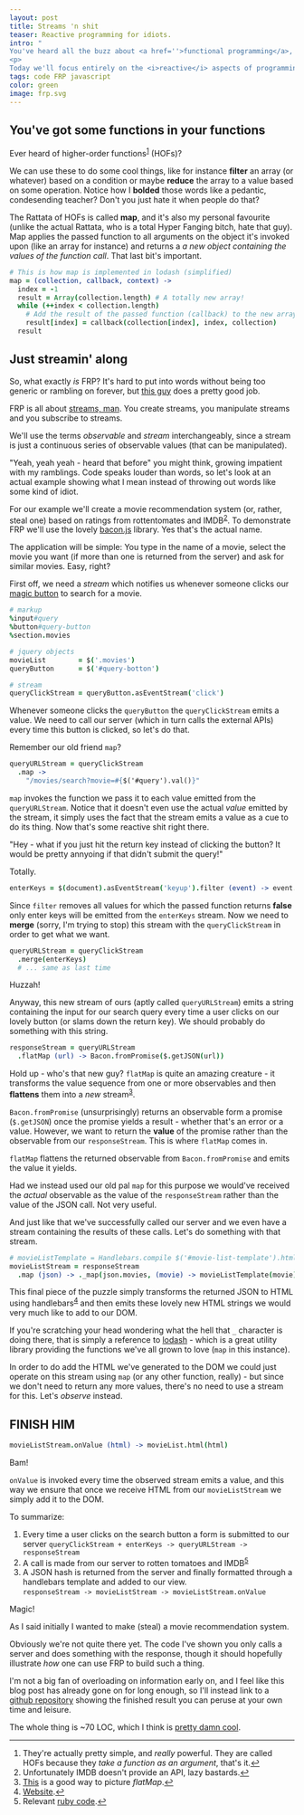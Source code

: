 ```yaml
---
layout: post
title: Streams 'n shit
teaser: Reactive programming for idiots.
intro: "
You've heard all the buzz about <a href=''>functional programming</a>, right? It's apparently, undoubtedly, the best thing to happen in the programming scene since ascii-art. The only problem, though, is that it seems like no one can really agree on exactly what it <i>is</i>. Though are are certainly no shortages of blog posts about it (man, how meta is this?).
<p>
Today we'll focus entirely on the <i>reactive</i> aspects of programming, and <i>functions</i> will just be a natural side effect of that. If you've never taken a gander at FRP (functional reactive programming) before then you're in luck - this <i>is</i> the blog post you're looking for. And just like your pathetic attempts to woo the cute girl in the design team - you have to start somewhere (<a href='http://i.imgur.com/m0U7yU6.gif'>before eventually getting rejected</a>)."
tags: code FRP javascript
color: green
image: frp.svg
---
```


## You've got some functions in your functions
Ever heard of higher-order functions<sup id="fnref-1"><a href="#fn-1" class="footnote">1</a></sup> (HOFs)? 

We can use these to do some cool things, like for instance **filter** an array (or whatever) based on a condition or maybe **reduce** the array to a value based on some operation. Notice how I **bolded** those words like a pedantic, condesending teacher? Don't you just hate it when people do that?

The Rattata of HOFs is called **map**, and it's also my personal favourite (unlike the actual Rattata, who is a total Hyper Fanging bitch, hate that guy). Map applies the passed function to all arguments on the object it's invoked upon (like an array for instance) and returns a *a new object containing the values of the function call*. That last bit's important.

```coffeescript
# This is how map is implemented in lodash (simplified)
map = (collection, callback, context) ->
  index = -1
  result = Array(collection.length) # A totally new array!
  while (++index < collection.length) 
    # Add the result of the passed function (callback) to the new array
    result[index] = callback(collection[index], index, collection)
  result 
```
## Just streamin' along

So, what exactly *is* FRP? It's hard to put into words without being too generic or rambling on forever, but [this guy](https://gist.github.com/staltz/868e7e9bc2a7b8c1f754) does a pretty good job.

FRP is all about [streams, man](http://s10.postimg.org/aw2712xo9/3056035_the_dude_forum.jpg). You create streams, you manipulate streams and you subscribe to streams. 

We'll use the terms *observable* and *stream* interchangeably, since a stream is just a continuous series of observable values (that can be manipulated).

"Yeah, yeah yeah - heard that before" you might think, growing impatient with my ramblings. Code speaks louder than words, so let's look at an actual example showing what I mean instead of throwing out words like some kind of idiot.

For our example we'll create a movie recommendation system (or, rather, steal one) based on ratings from rottentomates and IMDB<sup id="fnref-2"><a class="footnote" href="#fn-2">2</a></sup>. To demonstrate FRP we'll use the lovely [bacon.js](https://github.com/baconjs/bacon.js/) library. Yes that's the actual name.

The application will be simple: You type in the name of a movie, select the movie you want (if more than one is returned from the server) and ask for similar movies. Easy, right?

First off, we need a *stream* which notifies us whenever someone clicks our [magic button](http://make-everything-ok.com/) to search for a movie.


```coffeescript
# markup
%input#query
%button#query-button
%section.movies

# jquery objects
movieList        = $('.movies')
queryButton      = $('#query-botton') 

# stream
queryClickStream = queryButton.asEventStream('click')
``` 

Whenever someone clicks the `queryButton` the `queryClickStream` emits a value. We need to call our server (which in turn calls the external APIs) every time this button is clicked, so let's do that.

Remember our old friend `map`?

```coffeescript
queryURLStream = queryClickStream
  .map ->
    "/movies/search?movie=#{$('#query').val()}"
```
`map` invokes the function we pass it to each value emitted from the `queryURLStream`. Notice that it doesn't even use the actual *value* emitted by the stream, it simply uses the fact that the stream emits a value as a cue to do its thing. Now that's some reactive shit right there.

"Hey - what if you just hit the return key instead of clicking the button? It would be pretty annyoing if that didn't submit the query!"

Totally.

```coffeescript
enterKeys = $(document).asEventStream('keyup').filter (event) -> event.which == 13
```

Since `filter` removes all values for which the passed function returns **false** only enter keys will be emitted from the `enterKeys` stream. Now we need to **merge** (sorry, I'm trying to stop) this stream with the `queryClickStream` in order to get what we want.

```coffeescript
queryURLStream = queryClickStream
  .merge(enterKeys)
  # ... same as last time
```
Huzzah!

Anyway, this new stream of ours (aptly called `queryURLStream`) emits a string containing the input for our search query every time a user clicks on our lovely button (or slams down the return key). We should probably do something with this string.

```coffeescript
responseStream = queryURLStream
  .flatMap (url) -> Bacon.fromPromise($.getJSON(url))
```

Hold up - who's that new guy? `flatMap` is quite an amazing creature - it transforms the value sequence from one or more observables and then **flattens** them into a *new* stream<sup id="fnref-3"><a href="#fn-3" class="footnote">3</a></sup>. 

`Bacon.fromPromise` (unsurprisingly) returns an observable form a promise (`$.getJSON`) once the promise yields a result - whether that's an error or a value. However, we want to return the **value** of the promise rather than the observable from our `responseStream`. This is where `flatMap` comes in. 

`flatMap` flattens the returned observable from `Bacon.fromPromise` and emits the value it yields.  

Had we instead used our old pal `map` for this purpose  we would've received the *actual* observable as the value of the `responseStream` rather than the value of the JSON call. Not very useful.

And just like that we've successfully called our server and we even have a stream containing the results of these calls. Let's do something with that stream.

```coffeescript
# movieListTemplate = Handlebars.compile $('#movie-list-template').html()
movieListStream = responseStream
  .map (json) -> ._map(json.movies, (movie) -> movieListTemplate(movie))
```

This final piece of the puzzle simply transforms the returned JSON to HTML using handlebars<sup id="fnref-4"><a href="#fn-4" class="footnote">4</a></sup> and then emits these lovely new HTML strings we would very much like to add to our DOM.

If you're scratching your head wondering what the hell that `_` character is doing there, that is simply a reference to [lodash](http://www.lodash.org) - which is a great utility library providing the functions we've all grown to love (`map` in this instance).

In order to do add the HTML we've generated to the DOM we could just operate on this stream using `map` (or any other function, really) - but since we don't need to return any more values, there's no need to use a stream for this. Let's *observe* instead.

## FINISH HIM

```coffeescript
movieListStream.onValue (html) -> movieList.html(html)
```

Bam! 

`onValue` is invoked every time the observed stream emits a value, and this way we ensure that once we receive HTML from our `movieListStream` we simply add it to the DOM.

To summarize:

1. Every time a user clicks on the search button a form is submitted to our server
`queryClickStream + enterKeys -> queryURLStream -> responseStream`
2. A call is made from our server to rotten tomatoes and IMDB<sup id="fnref-5"><a href="#fn-5" class="footnote">5</a></sup>
3. A JSON hash is returned from the server and finally formatted through a handlebars template and added to our view.<br>
`responseStream -> movieListStream -> movieListStream.onValue`

Magic!

As I said initially I wanted to make (steal) a movie recommendation system. 

Obviously we're not quite there yet. The code I've shown you only calls a server and does something with the response, though it should hopefully illustrate *how* one can use FRP to build such a thing. 

I'm not a big fan of overloading on information early on, and I feel like this blog post has already gone on for long enough, so I'll instead link to a [github repository](https://github.com/nicohvi/moviepicker/blob/master/app/assets/javascripts/moviepicker.coffee) showing the finished result you can peruse at your own time and leisure.

The whole thing is ~70 LOC, which I think is [pretty damn cool](http://www.billboard.com/files/stylus/109795-vanilla_ice_617_409.jpg). 

<div class="notes"><hr></div>

<ol>
  <li id="fn-1">They're actually pretty simple, and <i>really</i> powerful. They are called HOFs because they <i>take a function as an argument</i>, that's it.<a href="#fnref-1">↩</a></li>
  <li id="fn-2">Unfortunately IMDB doesn't provide an API, lazy bastards.<a href="#fnref-2">↩</a></li>
  <li id="fn-3"><a href="https://github.com/ReactiveX/RxJava/wiki/Transforming-Observables#flatmap-concatmap-and-flatmapiterable">This</a> is a good way to picture <i>flatMap</i>.<a href="#fnref-3">↩</a></li>
  <li id="fn-4"><a href="http://handlebarsjs.com/">Website</a>.<a href="#fnref-4">↩</a></li>
  <li id="fn-5">Relevant <a href="https://github.com/nicohvi/moviepicker/blob/master/app/controllers/movies_controller.rb">ruby code</a>.<a href="#fnref-5">↩</a></li>
</ol>
